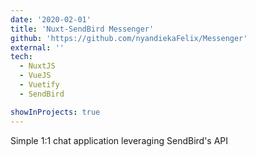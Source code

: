 ```yaml
---
date: '2020-02-01'
title: 'Nuxt-SendBird Messenger'
github: 'https://github.com/nyandiekaFelix/Messenger'
external: ''
tech:
  - NuxtJS
  - VueJS
  - Vuetify
  - SendBird

showInProjects: true
---
```


Simple 1:1 chat application leveraging SendBird's API
